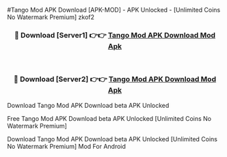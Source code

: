#Tango Mod APK Download [APK-MOD] - APK Unlocked - [Unlimited Coins No Watermark Premium] zkof2



<div align="center">

<h3>🔴 Download [Server1] 👉👉 <a href="https://momento.my/?title=Tango_Mod_APK_Download">Tango Mod APK Download Mod Apk</a></h3><br>

<h3>🔴 Download [Server2] 👉👉 <a href="https://momento.my/?title=Tango_Mod_APK_Download">Tango Mod APK Download Mod Apk</a></h3>
</div>



Download Tango Mod APK Download beta APK Unlocked

Free Tango Mod APK Download beta APK Unlocked [Unlimited Coins No Watermark Premium]

Download Tango Mod APK Download beta APK Unlocked [Unlimited Coins No Watermark Premium] Mod For Android
